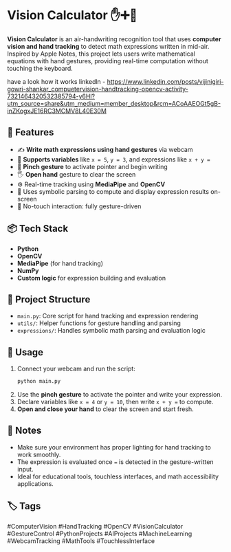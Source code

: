 # Vision Calculator ✋➕🧠  
**Vision Calculator** is an air-handwriting recognition tool that uses **computer vision and hand tracking** to detect math expressions written in mid-air. Inspired by Apple Notes, this project lets users write mathematical equations with hand gestures, providing real-time computation without touching the keyboard.

have a look how it works
linkedln - https://www.linkedin.com/posts/vijinigiri-gowri-shankar_compuetervision-handtracking-opencv-activity-7321464320532385794-y6Hl?utm_source=share&utm_medium=member_desktop&rcm=ACoAAEOGt5gB-inZKogxJE16RC3MCMV8L40E30M

## 🔧 Features

- ✍️ **Write math expressions using hand gestures** via webcam  
- 🧮 **Supports variables** like `x = 5`, `y = 3`, and expressions like `x + y =`  
- 🎯 **Pinch gesture** to activate pointer and begin writing  
- 🖐️ **Open hand** gesture to clear the screen  
- ⚙️ Real-time tracking using **MediaPipe** and **OpenCV**  
- 🧠 Uses symbolic parsing to compute and display expression results on-screen  
- 🧽 No-touch interaction: fully gesture-driven  

## 📦 Tech Stack

- **Python**  
- **OpenCV**  
- **MediaPipe** (for hand tracking)  
- **NumPy**  
- **Custom logic** for expression building and evaluation  

## 📁 Project Structure

- `main.py`: Core script for hand tracking and expression rendering  
- `utils/`: Helper functions for gesture handling and parsing  
- `expressions/`: Handles symbolic math parsing and evaluation logic  

## 🚀 Usage

1. Connect your webcam and run the script:  
   ```bash
   python main.py
   ```
2. Use the **pinch gesture** to activate the pointer and write your expression.  
3. Declare variables like `x = 4` or `y = 10`, then write `x + y =` to compute.  
4. **Open and close your hand** to clear the screen and start fresh.  

## 📌 Notes

- Make sure your environment has proper lighting for hand tracking to work smoothly.  
- The expression is evaluated once `=` is detected in the gesture-written input.  
- Ideal for educational tools, touchless interfaces, and math accessibility applications.


## 🏷️ Tags

#ComputerVision #HandTracking #OpenCV #VisionCalculator #GestureControl #PythonProjects #AIProjects #MachineLearning #WebcamTracking #MathTools #TouchlessInterface
